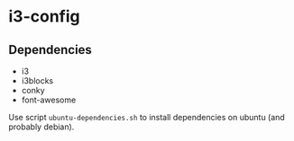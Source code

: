 # i3-config

## Dependencies
* i3
* i3blocks
* conky
* font-awesome

Use script `ubuntu-dependencies.sh` to install dependencies on ubuntu (and probably debian).
